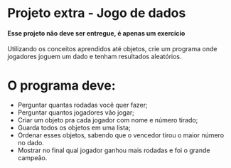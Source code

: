 # Projeto extra - Jogo de dados
#### Esse projeto não deve ser entregue, é apenas um exercício

Utilizando os conceitos aprendidos até objetos, crie um programa onde jogadores joguem um dado e tenham resultados aleatórios. 
# O programa deve:
- Perguntar quantas rodadas você quer fazer;
- Perguntar quantos jogadores vão jogar;
- Criar um objeto pra cada jogador com nome e número tirado;
- Guarda todos os objetos em uma lista;
- Ordenar esses objetos, sabendo que o vencedor tirou o maior número no dado.
- Mostrar no final qual jogador ganhou mais rodadas e foi o grande campeão.
